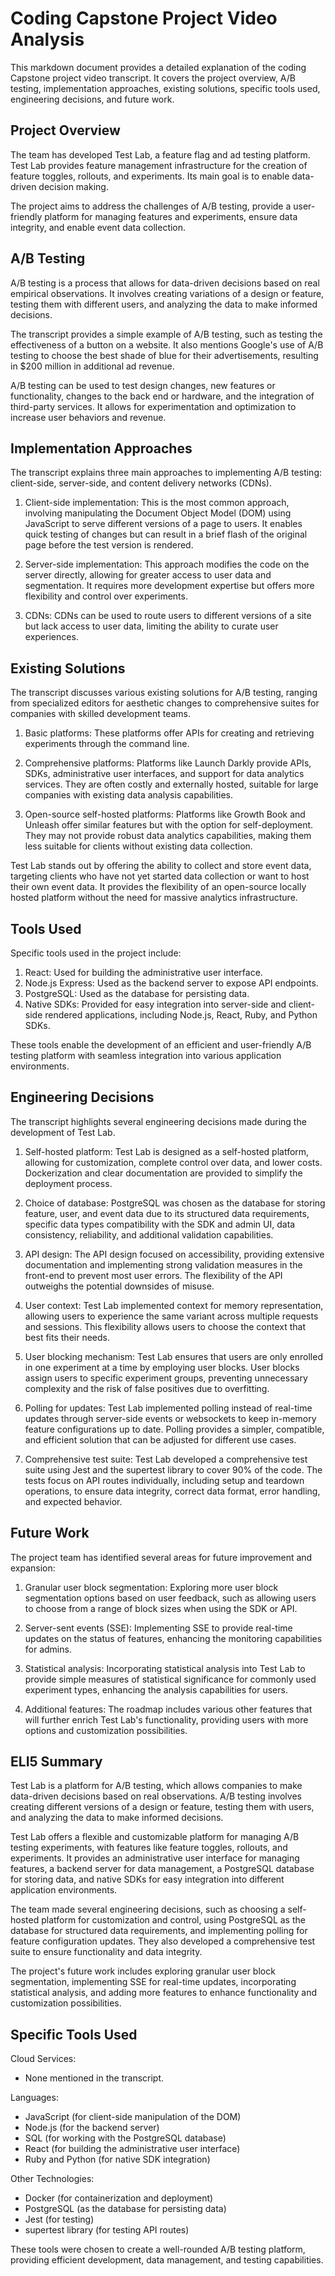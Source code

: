 # Coding Capstone Project Video Analysis

This markdown document provides a detailed explanation of the coding Capstone project video transcript. It covers the project overview, A/B testing, implementation approaches, existing solutions, specific tools used, engineering decisions, and future work.

## Project Overview

The team has developed Test Lab, a feature flag and ad testing platform. Test Lab provides feature management infrastructure for the creation of feature toggles, rollouts, and experiments. Its main goal is to enable data-driven decision making.

The project aims to address the challenges of A/B testing, provide a user-friendly platform for managing features and experiments, ensure data integrity, and enable event data collection.

## A/B Testing

A/B testing is a process that allows for data-driven decisions based on real empirical observations. It involves creating variations of a design or feature, testing them with different users, and analyzing the data to make informed decisions.

The transcript provides a simple example of A/B testing, such as testing the effectiveness of a button on a website. It also mentions Google's use of A/B testing to choose the best shade of blue for their advertisements, resulting in $200 million in additional ad revenue.

A/B testing can be used to test design changes, new features or functionality, changes to the back end or hardware, and the integration of third-party services. It allows for experimentation and optimization to increase user behaviors and revenue.

## Implementation Approaches

The transcript explains three main approaches to implementing A/B testing: client-side, server-side, and content delivery networks (CDNs).

1. Client-side implementation: This is the most common approach, involving manipulating the Document Object Model (DOM) using JavaScript to serve different versions of a page to users. It enables quick testing of changes but can result in a brief flash of the original page before the test version is rendered.

2. Server-side implementation: This approach modifies the code on the server directly, allowing for greater access to user data and segmentation. It requires more development expertise but offers more flexibility and control over experiments.

3. CDNs: CDNs can be used to route users to different versions of a site but lack access to user data, limiting the ability to curate user experiences.

## Existing Solutions

The transcript discusses various existing solutions for A/B testing, ranging from specialized editors for aesthetic changes to comprehensive suites for companies with skilled development teams.

1. Basic platforms: These platforms offer APIs for creating and retrieving experiments through the command line.

2. Comprehensive platforms: Platforms like Launch Darkly provide APIs, SDKs, administrative user interfaces, and support for data analytics services. They are often costly and externally hosted, suitable for large companies with existing data analysis capabilities.

3. Open-source self-hosted platforms: Platforms like Growth Book and Unleash offer similar features but with the option for self-deployment. They may not provide robust data analytics capabilities, making them less suitable for clients without existing data collection.

Test Lab stands out by offering the ability to collect and store event data, targeting clients who have not yet started data collection or want to host their own event data. It provides the flexibility of an open-source locally hosted platform without the need for massive analytics infrastructure.

## Tools Used

Specific tools used in the project include:

1. React: Used for building the administrative user interface.
2. Node.js Express: Used as the backend server to expose API endpoints.
3. PostgreSQL: Used as the database for persisting data.
4. Native SDKs: Provided for easy integration into server-side and client-side rendered applications, including Node.js, React, Ruby, and Python SDKs.

These tools enable the development of an efficient and user-friendly A/B testing platform with seamless integration into various application environments.

## Engineering Decisions

The transcript highlights several engineering decisions made during the development of Test Lab.

1. Self-hosted platform: Test Lab is designed as a self-hosted platform, allowing for customization, complete control over data, and lower costs. Dockerization and clear documentation are provided to simplify the deployment process.

2. Choice of database: PostgreSQL was chosen as the database for storing feature, user, and event data due to its structured data requirements, specific data types compatibility with the SDK and admin UI, data consistency, reliability, and additional validation capabilities.

3. API design: The API design focused on accessibility, providing extensive documentation and implementing strong validation measures in the front-end to prevent most user errors. The flexibility of the API outweighs the potential downsides of misuse.

4. User context: Test Lab implemented context for memory representation, allowing users to experience the same variant across multiple requests and sessions. This flexibility allows users to choose the context that best fits their needs.

5. User blocking mechanism: Test Lab ensures that users are only enrolled in one experiment at a time by employing user blocks. User blocks assign users to specific experiment groups, preventing unnecessary complexity and the risk of false positives due to overfitting.

6. Polling for updates: Test Lab implemented polling instead of real-time updates through server-side events or websockets to keep in-memory feature configurations up to date. Polling provides a simpler, compatible, and efficient solution that can be adjusted for different use cases.

7. Comprehensive test suite: Test Lab developed a comprehensive test suite using Jest and the supertest library to cover 90% of the code. The tests focus on API routes individually, including setup and teardown operations, to ensure data integrity, correct data format, error handling, and expected behavior.

## Future Work

The project team has identified several areas for future improvement and expansion:

1. Granular user block segmentation: Exploring more user block segmentation options based on user feedback, such as allowing users to choose from a range of block sizes when using the SDK or API.

2. Server-sent events (SSE): Implementing SSE to provide real-time updates on the status of features, enhancing the monitoring capabilities for admins.

3. Statistical analysis: Incorporating statistical analysis into Test Lab to provide simple measures of statistical significance for commonly used experiment types, enhancing the analysis capabilities for users.

4. Additional features: The roadmap includes various other features that will further enrich Test Lab's functionality, providing users with more options and customization possibilities.

## ELI5 Summary

Test Lab is a platform for A/B testing, which allows companies to make data-driven decisions based on real observations. A/B testing involves creating different versions of a design or feature, testing them with users, and analyzing the data to make informed decisions.

Test Lab offers a flexible and customizable platform for managing A/B testing experiments, with features like feature toggles, rollouts, and experiments. It provides an administrative user interface for managing features, a backend server for data management, a PostgreSQL database for storing data, and native SDKs for easy integration into different application environments.

The team made several engineering decisions, such as choosing a self-hosted platform for customization and control, using PostgreSQL as the database for structured data requirements, and implementing polling for feature configuration updates. They also developed a comprehensive test suite to ensure functionality and data integrity.

The project's future work includes exploring granular user block segmentation, implementing SSE for real-time updates, incorporating statistical analysis, and adding more features to enhance functionality and customization possibilities.

## Specific Tools Used

Cloud Services:
- None mentioned in the transcript.

Languages:
- JavaScript (for client-side manipulation of the DOM)
- Node.js (for the backend server)
- SQL (for working with the PostgreSQL database)
- React (for building the administrative user interface)
- Ruby and Python (for native SDK integration)

Other Technologies:
- Docker (for containerization and deployment)
- PostgreSQL (as the database for persisting data)
- Jest (for testing)
- supertest library (for testing API routes)

These tools were chosen to create a well-rounded A/B testing platform, providing efficient development, data management, and testing capabilities.